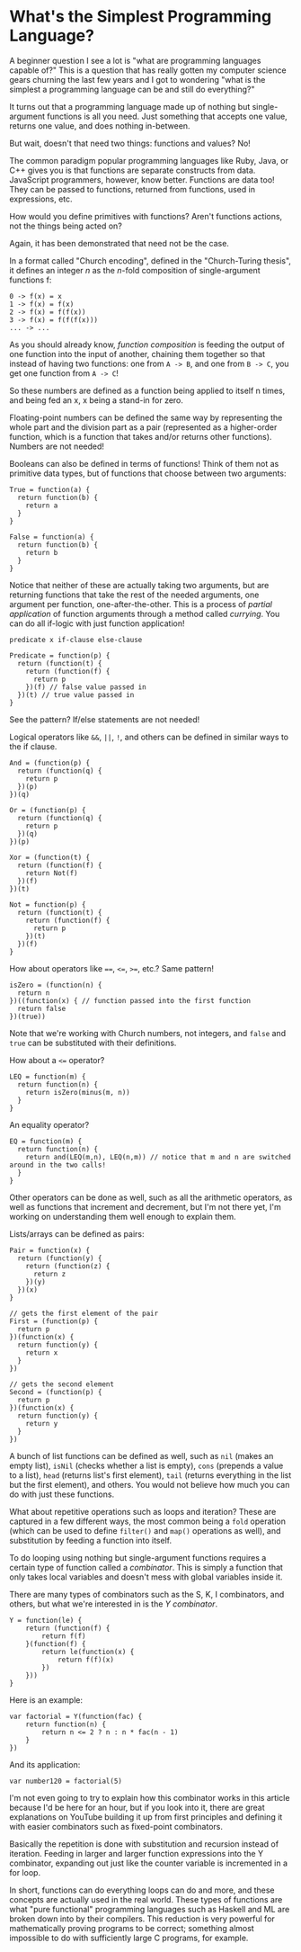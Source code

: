 # What's the Simplest Programming Language?

A beginner question I see a lot is "what are programming languages capable of?" This is a question that has really gotten my computer science gears churning the last few years and I got to wondering "what is the simplest a programming language can be and still do everything?"

It turns out that a programming language made up of nothing but single-argument functions is all you need. Just something that accepts one value, returns one value, and does nothing in-between.

But wait, doesn't that need two things: functions and values? No!

The common paradigm popular programming languages like Ruby, Java, or C++ gives you is that functions are separate constructs from data. JavaScript programmers, however, know better. Functions are data too! They can be passed to functions, returned from functions, used in expressions, etc.

How would you define primitives with functions? Aren't functions actions, not the things being acted on?

Again, it has been demonstrated that need not be the case.

In a format called "Church encoding", defined in the "Church-Turing thesis", it defines an integer *n* as the *n*-fold composition of single-argument functions f:

```
0 -> f(x) = x
1 -> f(x) = f(x)
2 -> f(x) = f(f(x))
3 -> f(x) = f(f(f(x)))
... -> ...
```

As you should already know, *function composition* is feeding the output of one function into the input of another, chaining them together so that instead of having two functions: one from `A -> B`, and one from `B -> C`, you get one function from `A -> C`!

So these numbers are defined as a function being applied to itself n times, and being fed an x, x being a stand-in for zero.

Floating-point numbers can be defined the same way by representing the whole part and the division part as a pair (represented as a higher-order function, which is a function that takes and/or returns other functions). Numbers are not needed!

Booleans can also be defined in terms of functions! Think of them not as primitive data types, but of functions that choose between two arguments:

```
True = function(a) {
  return function(b) {
    return a
  }
}
```

```
False = function(a) {
  return function(b) {
    return b
  }
}
```

Notice that neither of these are actually taking two arguments, but are returning functions that take the rest of the needed arguments, one argument per function, one-after-the-other. This is a process of *partial application* of function arguments through a method called *currying*. You can do all if-logic with just function application! 


```
predicate x if-clause else-clause
```

```
Predicate = function(p) {
  return (function(t) {
    return (function(f) {
      return p
    })(f) // false value passed in
  })(t) // true value passed in
}
```

See the pattern? If/else statements are not needed!

Logical operators like `&&`, `||`, `!`, and others can be defined in similar ways to the if clause.

```
And = (function(p) {
  return (function(q) {
    return p
  })(p)
})(q)

Or = (function(p) {
  return (function(q) {
    return p
  })(q)
})(p)

Xor = (function(t) {
  return (function(f) {
    return Not(f)
  })(f)
})(t)

Not = function(p) {
  return (function(t) {
    return (function(f) {
      return p
    })(t)
  })(f)
}
```

How about operators like `==`, `<=`, `>=`, etc.? Same pattern!

```
isZero = (function(n) {
  return n
})((function(x) { // function passed into the first function
  return false
})(true))
```

Note that we're working with Church numbers, not integers, and `false` and `true` can be substituted with their definitions.

How about a `<=` operator?

```
LEQ = function(m) {
  return function(n) {
    return isZero(minus(m, n))
  }
}
```

An equality operator?

```
EQ = function(m) {
  return function(n) {
    return and(LEQ(m,n), LEQ(n,m)) // notice that m and n are switched around in the two calls!
  }
}
```

Other operators can be done as well, such as all the arithmetic operators, as well as functions that increment and decrement, but I'm not there yet, I'm working on understanding them well enough to explain them.

Lists/arrays can be defined as pairs:

```
Pair = function(x) {
  return (function(y) {
    return (function(z) {
      return z
    })(y)
  })(x)
}

// gets the first element of the pair
First = (function(p) {
  return p
})(function(x) {
  return function(y) {
    return x
  }
})

// gets the second element 
Second = (function(p) {
  return p
})(function(x) {
  return function(y) {
    return y
  }
})

```
A bunch of list functions can be defined as well, such as `nil` (makes an empty list), `isNil` (checks whether a list is empty), `cons` (prepends a value to a list), `head` (returns list's first element), `tail` (returns everything in the list but the first element), and others. You would not believe how much you can do with just these functions.

What about repetitive operations such as loops and iteration? These are captured in a few different ways, the most common being a `fold` operation (which can be used to define `filter()` and `map()` operations as well), and substitution by feeding a function into itself.

To do looping using nothing but single-argument functions requires a certain type of function called a *combinator*. This is simply a function that only takes local variables and doesn't mess with global variables inside it.

There are many types of combinators such as the S, K, I combinators, and others, but what we're interested in is the *Y combinator*.

```
Y = function(le) {
    return (function(f) {
        return f(f)
    }(function(f) {
        return le(function(x) {
            return f(f)(x)
        })
    }))
}
```

Here is an example:

```
var factorial = Y(function(fac) {
    return function(n) {
        return n <= 2 ? n : n * fac(n - 1)
    }
})
```

And its application:

```
var number120 = factorial(5)
```

I'm not even going to try to explain how this combinator works in this article because I'd be here for an hour, but if you look into it, there are great explanations on YouTube building it up from first principles and defining it with easier combinators such as fixed-point combinators.

Basically the repetition is done with substitution and recursion instead of iteration. Feeding in larger and larger function expressions into the Y combinator, expanding out just like the counter variable is incremented in a for loop.

In short, functions can do everything loops can do and more, and these concepts are actually used in the real world. These types of functions are what "pure functional" programming languages such as Haskell and ML are broken down into by their compilers. This reduction is very powerful for mathematically proving programs to be correct; something almost impossible to do with sufficiently large C programs, for example.
